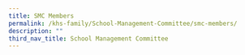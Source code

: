 ```yaml
---
title: SMC Members
permalink: /khs-family/School-Management-Committee/smc-members/
description: ""
third_nav_title: School Management Committee
---
```

